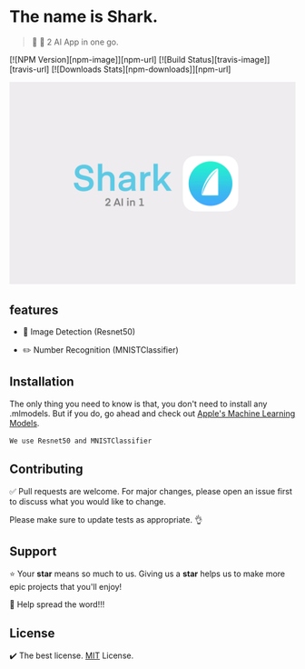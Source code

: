 # The name is Shark. 

> 📱 🦈 2 AI App in one go. 

[![NPM Version][npm-image]][npm-url]
[![Build Status][travis-image]][travis-url]
[![Downloads Stats][npm-downloads]][npm-url]

![](images/sharkPoster.jpg)

## features
- 🌇 Image Detection (Resnet50) 

- ✏️ Number Recognition (MNISTClassifier)

## Installation
The only thing you need to know is that, you don't need to install any .mlmodels. But if you do, go ahead and check out [Apple's Machine Learning Models](https://developer.apple.com/machine-learning/models/).
```bash
We use Resnet50 and MNISTClassifier
```

## Contributing
✅ Pull requests are welcome. For major changes, please open an issue first to discuss what you would like to change.

Please make sure to update tests as appropriate. 👌

## Support
⭐️ Your **star** means so much to us. Giving us a **star** helps us to make more epic projects that you'll enjoy!

📢 Help spread the word!!!

## License
✔️ The best license. [MIT](https://github.com/jeremygautama/IOS-Ai/blob/master/LICENSE.md) License.
